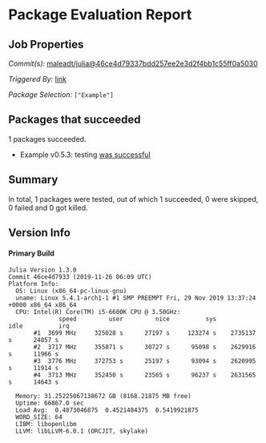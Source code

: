 # Package Evaluation Report

## Job Properties

*Commit(s):* [maleadt/julia@46ce4d79337bdd257ee2e3d2f4bb1c55ff0a5030](https://github.com/maleadt/julia/commit/46ce4d79337bdd257ee2e3d2f4bb1c55ff0a5030)

*Triggered By:* [link](https://www.test.com)

*Package Selection:* `["Example"]`

## Packages that succeeded

1 packages succeeded.
- Example v0.5.3: testing [was successful](logs/Example/1.3.0.log)

## Summary

In total, 1 packages were tested, out of which 1 succeeded, 0 were skipped, 0 failed and 0 got killed.


## Version Info

#### Primary Build

```
Julia Version 1.3.0
Commit 46ce4d7933 (2019-11-26 06:09 UTC)
Platform Info:
  OS: Linux (x86_64-pc-linux-gnu)
  uname: Linux 5.4.1-arch1-1 #1 SMP PREEMPT Fri, 29 Nov 2019 13:37:24 +0000 x86_64 x86_64
  CPU: Intel(R) Core(TM) i5-6600K CPU @ 3.50GHz: 
              speed         user         nice          sys         idle          irq
       #1  3699 MHz     325028 s      27197 s     123274 s    2735137 s      24857 s
       #2  3717 MHz     355871 s      30727 s      95098 s    2629916 s      11966 s
       #3  3776 MHz     372753 s      25197 s      93094 s    2620995 s      11914 s
       #4  3713 MHz     352450 s      23565 s      96237 s    2631565 s      14643 s
       
  Memory: 31.25225067138672 GB (8168.21875 MB free)
  Uptime: 66867.0 sec
  Load Avg:  0.4873046875  0.4521484375  0.5419921875
  WORD_SIZE: 64
  LIBM: libopenlibm
  LLVM: libLLVM-6.0.1 (ORCJIT, skylake)

```
<!-- Generated on 2019-12-05T16:26:10.939 -->
